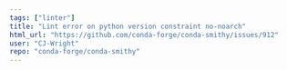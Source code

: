 ```yaml
---
tags: ["linter"]
title: "Lint error on python version constraint no-noarch"
html_url: "https://github.com/conda-forge/conda-smithy/issues/912"
user: "CJ-Wright"
repo: "conda-forge/conda-smithy"
---
```



